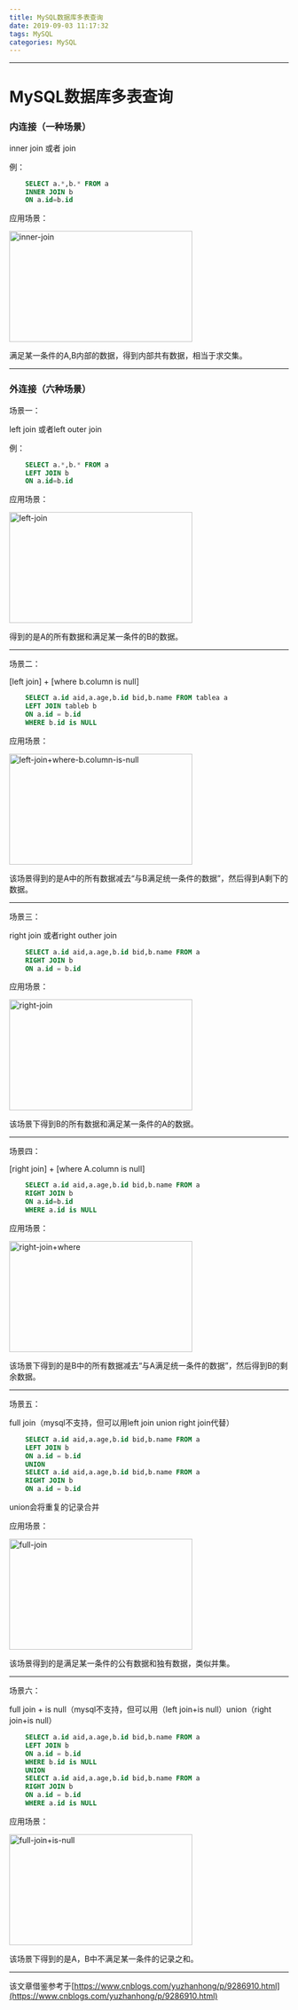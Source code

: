 ```yaml
---
title: MySQL数据库多表查询
date: 2019-09-03 11:17:32
tags: MySQL
categories: MySQL
---
```


---



# MySQL数据库多表查询

### **内连接（一种场景）**
inner join 或者 join

例：
```sql
    SELECT a.*,b.* FROM a
    INNER JOIN b
    ON a.id=b.id
```

应用场景：

<img src="https://ezio-blogimages.oss-cn-beijing.aliyuncs.com/blog/oss_images/20201228145249.png" width="330" height="200" alt="inner-join" />

满足某一条件的A,B内部的数据，得到内部共有数据，相当于求交集。

---

### **外连接（六种场景）**
场景一：

left join 或者left outer join

例：
```sql
    SELECT a.*,b.* FROM a
    LEFT JOIN b
    ON a.id=b.id
```

应用场景：

<img src="https://ezio-blogimages.oss-cn-beijing.aliyuncs.com/blog/oss_images/20201228145233.png" width="330" height="200" alt="left-join" />

得到的是A的所有数据和满足某一条件的B的数据。

---

场景二：

[left join] + [where b.column is null]

```sql
    SELECT a.id aid,a.age,b.id bid,b.name FROM tablea a
    LEFT JOIN tableb b
    ON a.id = b.id
    WHERE b.id is NULL
```

应用场景：

<img src="https://ezio-blogimages.oss-cn-beijing.aliyuncs.com/blog/oss_images/20201228145303.png" width="330" height="200" alt="left-join+where-b.column-is-null" />

该场景得到的是A中的所有数据减去“与B满足统一条件的数据”，然后得到A剩下的数据。

---

场景三：

right join 或者right outher join

```sql
    SELECT a.id aid,a.age,b.id bid,b.name FROM a
    RIGHT JOIN b
    ON a.id = b.id
```

应用场景：

<img src="https://ezio-blogimages.oss-cn-beijing.aliyuncs.com/blog/oss_images/20201228145314.png" width="330" height="200" alt="right-join"/>

该场景下得到B的所有数据和满足某一条件的A的数据。

---

场景四：

[right join] + [where A.column is null]

```sql
    SELECT a.id aid,a.age,b.id bid,b.name FROM a
    RIGHT JOIN b
    ON a.id=b.id
    WHERE a.id is NULL
```

应用场景：

<img src="https://ezio-blogimages.oss-cn-beijing.aliyuncs.com/blog/oss_images/20201228145320.png" width="330" height="200" alt="right-join+where"/>

该场景下得到的是B中的所有数据减去“与A满足统一条件的数据”，然后得到B的剩余数据。

---

场景五：

full join（mysql不支持，但可以用left join union right join代替）

```sql
    SELECT a.id aid,a.age,b.id bid,b.name FROM a
    LEFT JOIN b
    ON a.id = b.id
    UNION
    SELECT a.id aid,a.age,b.id bid,b.name FROM a
    RIGHT JOIN b
    ON a.id = b.id
```
union会将重复的记录合并

应用场景：

<img src="https://ezio-blogimages.oss-cn-beijing.aliyuncs.com/blog/oss_images/20201228145324.png" width="330" height="200" alt="full-join"/>

该场景得到的是满足某一条件的公有数据和独有数据，类似并集。

---

场景六：

full join + is null（mysql不支持，但可以用（left join+is null）union（right join+is null）

```sql
    SELECT a.id aid,a.age,b.id bid,b.name FROM a
    LEFT JOIN b
    ON a.id = b.id
    WHERE b.id is NULL
    UNION
    SELECT a.id aid,a.age,b.id bid,b.name FROM a
    RIGHT JOIN b
    ON a.id = b.id
    WHERE a.id is NULL
```

应用场景：

<img src="https://ezio-blogimages.oss-cn-beijing.aliyuncs.com/blog/oss_images/20201228145327.png" width="330" height="200" alt="full-join+is-null"/>

该场景下得到的是A，B中不满足某一条件的记录之和。

---
该文章借鉴参考于[https://www.cnblogs.com/yuzhanhong/p/9286910.html](https://www.cnblogs.com/yuzhanhong/p/9286910.html)

